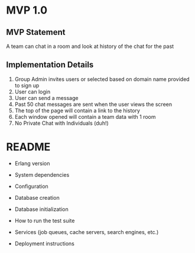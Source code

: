 
# MVP 1.0
## MVP Statement
A team can chat in a room and look at history of the chat for the past
## Implementation Details
1. Group Admin invites users or selected based on domain name provided to sign up
1. User can login
1. User can send a message
1. Past 50 chat messages are sent when the user views the screen
1. The top of the page will contain a link to the history
1. Each window opened will contain a team data with 1 room
1. No Private Chat with Individuals (duh!)

# README

* Erlang version

* System dependencies

* Configuration

* Database creation

* Database initialization

* How to run the test suite

* Services (job queues, cache servers, search engines, etc.)

* Deployment instructions


